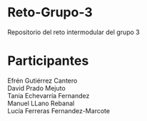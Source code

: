 # Reto-Grupo-3
Repositorio del reto intermodular del grupo 3
# Participantes
Efrén Gutiérrez Cantero <br>
David Prado Mejuto <br>
Tania Echevarría Fernandez <br>
Manuel LLano Rebanal <br>
Lucía Ferreras Fernandez-Marcote <br>
